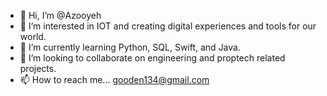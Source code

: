 - 👋 Hi, I’m @Azooyeh
- 👀 I’m interested in IOT and creating digital experiences and tools for our world. 
- 🌱 I’m currently learning Python, SQL, Swift, and Java.
- 💞️ I’m looking to collaborate on engineering and proptech related projects.
- 📫 How to reach me... gooden134@gmail.com

<!---
Azooyeh/Azooyeh is a ✨ special ✨ repository because its `README.md` (this file) appears on your GitHub profile.
You can click the Preview link to take a look at your changes.
--->
